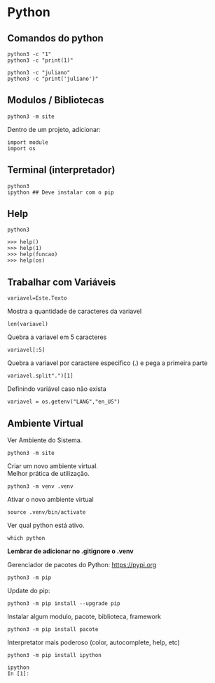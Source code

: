 # Python

## Comandos do python
```
python3 -c "1"
python3 -c "print(1)"
```
```
python3 -c "juliano"
python3 -c "print('juliano')"
```
## Modulos / Bibliotecas
```
python3 -m site
```

Dentro de um projeto, adicionar:
```
import module
import os
```

## Terminal (interpretador)
```
python3
ipython ## Deve instalar com o pip
```

## Help
```
python3
```
```
>>> help()
>>> help(1)
>>> help(funcao)
>>> help(os)
```

## Trabalhar com Variáveis
```
variavel=Este.Texto
```

Mostra a quantidade de caracteres da variavel
```
len(variavel)
```

Quebra a variavel em 5 caracteres
```
variavel[:5]
```

Quebra a variavel por caractere especifico (.) e pega a primeira parte
```
variavel.split".")[1]
```

Definindo variável caso não exista
```
variavel = os.getenv("LANG","en_US")
```


## Ambiente Virtual
Ver Ambiente do Sistema. 
```
python3 -m site
```

Criar um novo ambiente virtual.\
Melhor prática de utilização.
```
python3 -m venv .venv
```

Ativar o novo ambiente virtual
```
source .venv/bin/activate
```

Ver qual python está ativo.
```
which python
```

**Lembrar de adicionar no .gitignore o .venv**

Gerenciador de pacotes do Python: <https://pypi.org>
```
python3 -m pip
```

Update do pip:
```
python3 -m pip install --upgrade pip
```

Instalar algum modulo, pacote, biblioteca, framework
```
python3 -m pip install pacote
```

Interpretator mais poderoso (color, autocomplete, help, etc)
```
python3 -m pip install ipython
```

```
ipython
In [1]:
```
